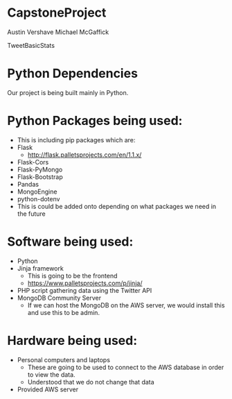# CapstoneProject

Austin Vershave
Michael McGaffick

TweetBasicStats

Python Dependencies
===
Our project is being built mainly in Python.

Python Packages being used:
===
+ This is including pip packages which are:
+ Flask
    + http://flask.palletsprojects.com/en/1.1.x/
+ Flask-Cors
+ Flask-PyMongo
+ Flask-Bootstrap
+ Pandas
+ MongoEngine
+ python-dotenv
+ This is could be added onto depending on what packages we need in the future

Software being used:
===
+ Python
+ Jinja framework
    + This is going to be the frontend
    + https://www.palletsprojects.com/p/jinja/
+ PHP script gathering data using the Twitter API
+ MongoDB Community Server
    + If we can host the MongoDB on the AWS server, we would install this and use this to be admin.

Hardware being used:
===
+ Personal computers and laptops
    + These are going to be used to connect to the AWS database in order to view the data.
    + Understood that we do not change that data
+ Provided AWS server